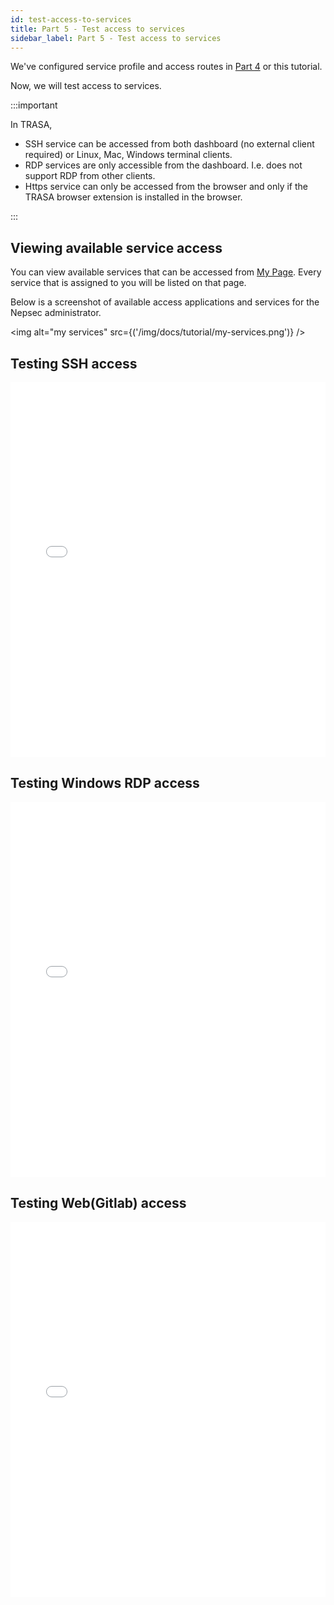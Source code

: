 ```yaml
---
id: test-access-to-services
title: Part 5 - Test access to services
sidebar_label: Part 5 - Test access to services
---
```


We've configured service profile and access routes in [Part 4](protect-services) or this tutorial.

Now, we will test access to services.

:::important

In TRASA,

- SSH service can be accessed from both dashboard (no external client required) or Linux, Mac, Windows terminal clients.
- RDP services are only accessible from the dashboard. I.e. does not support RDP from other clients.
- Https service can only be accessed from the browser and only if the TRASA browser extension is installed in the browser.

:::

## Viewing available service access

You can view available services that can be accessed from [My Page](../getting-started/glossary#my-route). Every service that is assigned to you will be listed on that page.

Below is a screenshot of available access applications and services for the Nepsec administrator.

<img alt="my services" src={('/img/docs/tutorial/my-services.png')} />

## Testing SSH access

<iframe src="/img/docs/tutorial/ssh-test.mp4" frameborder="0" allowfullscreen width="100%" height='600'></iframe>

## Testing Windows RDP access

<iframe src="/img/docs/tutorial/rdp-test.mp4" frameborder="0" allowfullscreen width="100%" height='600'></iframe>

## Testing Web(Gitlab) access

<iframe src="/img/docs/tutorial/http-test.mp4" frameborder="0" allowfullscreen width="100%" height='600'></iframe>
